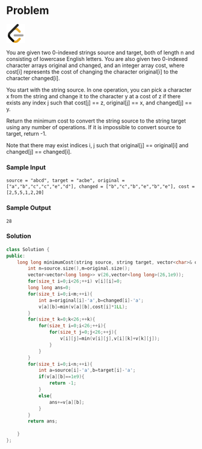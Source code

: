 # Problem
<a href="https://leetcode.com/problems/minimum-cost-to-convert-string-i/description/">
  <img src="../lib/leetcode-3628885-3030025.webp" width="50"/>
</a>

You are given two 0-indexed strings source and target, both of length n and consisting of lowercase English letters. You are also given two 0-indexed character arrays original and changed, and an integer array cost, where cost[i] represents the cost of changing the character original[i] to the character changed[i].

You start with the string source. In one operation, you can pick a character x from the string and change it to the character y at a cost of z if there exists any index j such that cost[j] == z, original[j] == x, and changed[j] == y.

Return the minimum cost to convert the string source to the string target using any number of operations. If it is impossible to convert source to target, return -1.

Note that there may exist indices i, j such that original[j] == original[i] and changed[j] == changed[i].

### Sample Input
```
source = "abcd", target = "acbe", original = ["a","b","c","c","e","d"], changed = ["b","c","b","e","b","e"], cost = [2,5,5,1,2,20]
```
### Sample Output
```
28
```

### Solution
```cpp
class Solution {
public:
    long long minimumCost(string source, string target, vector<char>& original, vector<char>& changed, vector<int>& cost) {
        int n=source.size(),m=original.size();
        vector<vector<long long>> v(26,vector<long long>(26,1e9));
        for(size_t i=0;i<26;++i) v[i][i]=0;
        long long ans=0;
        for(size_t i=0;i<m;++i){
            int a=original[i]-'a',b=changed[i]-'a';
            v[a][b]=min(v[a][b],cost[i]*1LL);
        }
        for(size_t k=0;k<26;++k){
            for(size_t i=0;i<26;++i){
                for(size_t j=0;j<26;++j){
                    v[i][j]=min(v[i][j],v[i][k]+v[k][j]);
                }
            }
        }
        for(size_t i=0;i<n;++i){
            int a=source[i]-'a',b=target[i]-'a';
            if(v[a][b]==1e9){
                return -1;
            }
            else{
                ans+=v[a][b];
            }
        }
        return ans;

    }
};
```
